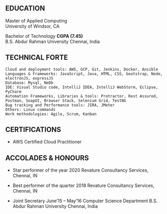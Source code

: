 ## EDUCATION
Master of Applied Computing  
University of Windsor, CA

Bachelor of Technology         **CGPA (7.45)**  
B.S. Abdur Rahman University Chennai, India

## TECHNICAL FORTE
```
Cloud and deployment tools: AWS, GCP, Git, Jenkins, Docker, Ansible
Languages & Frameworks: JavaScript, Java, HTML, CSS, bootstrap, Node, electronJS, expressJS
Database: Mysql, NeDb
IDE: Visual Studio code, IntelliJ IDEA, IntelliJ WebStorm, Eclipse, PyCharm
Automation Frameworks, Libraries & tools: Protractor, Rest Assured, Postman, SoapUI, Browser Stack, Selenium Grid, TestNG
Bug tracking and Performance tools: JIRA, JMeter
Others: Linux commands
Work methodologies: Agile, Scrum, Kanban
```

## CERTIFICATIONS
- AWS Certified Cloud Practitioner

## ACCOLADES & HONOURS
- Star performer of the year 2020
Revature Consultancy Services, Chennai, IN  

- Best performer of the quarter 2018
Revature Consultancy Services, Chennai, IN  

- Joint Secretary June’15 – May’16
Computer Science Department B.S. Abdur Rahman University Chennai, India

